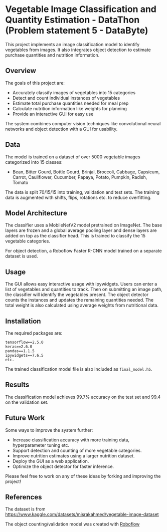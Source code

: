 # Vegetable Image Classification and Quantity Estimation - DataThon (Problem statement 5 - DataByte)

This project implements an image classification model to identify vegetables from images. It also integrates object detection to estimate purchase quantities and nutrition information.

## Overview

The goals of this project are:

- Accurately classify images of vegetables into 15 categories
- Detect and count individual instances of vegetables
- Estimate total purchase quantities needed for meal prep
- Calculate nutrition information like weights for planning
- Provide an interactive GUI for easy use

The system combines computer vision techniques like convolutional neural networks and object detection with a GUI for usability.

## Data

The model is trained on a dataset of over 5000 vegetable images categorized into 15 classes:

- Bean, Bitter Gourd, Bottle Gourd, Brinjal, Broccoli, Cabbage, Capsicum, Carrot, Cauliflower, Cucumber, Papaya, Potato, Pumpkin, Radish, Tomato

The data is split 70/15/15 into training, validation and test sets. The training data is augmented with shifts, flips, rotations etc. to reduce overfitting.

## Model Architecture

The classifier uses a MobileNetV2 model pretrained on ImageNet. The base layers are frozen and a global average pooling layer and dense layers are added on top as the classifier head. This is trained to classify the 15 vegetable categories.

For object detection, a Roboflow Faster R-CNN model trained on a separate dataset is used.

## Usage

The GUI allows easy interactive usage with ipywidgets. Users can enter a list of vegetables and quantities to track. Then on submitting an image path, the classifier will identify the vegetables present. The object detector counts the instances and updates the remaining quantities needed. The total weight is also calculated using average weights from nutritional data.

## Installation

The required packages are:

```
tensorflow==2.5.0
keras==2.6.0
pandas==1.1.5 
ipywidgets==7.6.5
etc.
```

The trained classification model file is also included as `final_model.h5`.

## Results

The classification model achieves 99.7% accuracy on the test set and 99.4 on the validation set.

## Future Work

Some ways to improve the system further:

- Increase classification accuracy with more training data, hyperparameter tuning etc. 
- Support detection and counting of more vegetable categories.
- Improve nutrition estimates using a larger nutrition dataset.
- Deploy the GUI as a web application.
- Optimize the object detector for faster inference.

Please feel free to work on any of these ideas by forking and improving the project!

## References

The dataset is from https://www.kaggle.com/datasets/misrakahmed/vegetable-image-dataset

The object counting/validation model was created with [Roboflow](https://roboflow.com)
